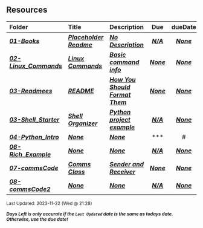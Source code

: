 ## Resources

| Folder | Title | Description | Due | dueDate |  |
|:------|:------|:------|:-----:|:-----:|-----|
| ***<a href="https://github.com/rugbyprof/5143-Operating-Systems/tree/master/Resources/01-Books">01-Books</a>*** | ***<a href="https://github.com/rugbyprof/5143-Operating-Systems/tree/master/Resources/01-Books"> Placeholder Readme </a>*** | ***<a href="https://github.com/rugbyprof/5143-Operating-Systems/tree/master/Resources/01-Books"> No Description</a>*** | ***<a href="https://github.com/rugbyprof/5143-Operating-Systems/tree/master/Resources/01-Books">N/A</a>*** | ***<a href="https://github.com/rugbyprof/5143-Operating-Systems/tree/master/Resources/01-Books">None</a>*** |  |
| ***<a href="https://github.com/rugbyprof/5143-Operating-Systems/tree/master/Resources/02-Linux_Commands">02-Linux_Commands</a>*** | ***<a href="https://github.com/rugbyprof/5143-Operating-Systems/tree/master/Resources/02-Linux_Commands"> Linux Commands </a>*** | ***<a href="https://github.com/rugbyprof/5143-Operating-Systems/tree/master/Resources/02-Linux_Commands"> Basic command info</a>*** | ***<a href="https://github.com/rugbyprof/5143-Operating-Systems/tree/master/Resources/02-Linux_Commands"> None</a>*** | ***<a href="https://github.com/rugbyprof/5143-Operating-Systems/tree/master/Resources/02-Linux_Commands">None</a>*** |  |
| ***<a href="https://github.com/rugbyprof/5143-Operating-Systems/tree/master/Resources/03-Readmees">03-Readmees</a>*** | ***<a href="https://github.com/rugbyprof/5143-Operating-Systems/tree/master/Resources/03-Readmees"> README </a>*** | ***<a href="https://github.com/rugbyprof/5143-Operating-Systems/tree/master/Resources/03-Readmees"> How You Should Format Them</a>*** | ***<a href="https://github.com/rugbyprof/5143-Operating-Systems/tree/master/Resources/03-Readmees"> None</a>*** | ***<a href="https://github.com/rugbyprof/5143-Operating-Systems/tree/master/Resources/03-Readmees">None</a>*** |  |
| ***<a href="https://github.com/rugbyprof/5143-Operating-Systems/tree/master/Resources/03-Shell_Starter">03-Shell_Starter</a>*** | ***<a href="https://github.com/rugbyprof/5143-Operating-Systems/tree/master/Resources/03-Shell_Starter"> Shell Organizer </a>*** | ***<a href="https://github.com/rugbyprof/5143-Operating-Systems/tree/master/Resources/03-Shell_Starter"> Python project example</a>*** | ***<a href="https://github.com/rugbyprof/5143-Operating-Systems/tree/master/Resources/03-Shell_Starter">N/A</a>*** | ***<a href="https://github.com/rugbyprof/5143-Operating-Systems/tree/master/Resources/03-Shell_Starter">None</a>*** |  |
| ***<a href="https://github.com/rugbyprof/5143-Operating-Systems/tree/master/Resources/04-Python_Intro">04-Python_Intro</a>*** | ***<a href="https://github.com/rugbyprof/5143-Operating-Systems/tree/master/Resources/04-Python_Intro">None</a>*** | ***<a href="https://github.com/rugbyprof/5143-Operating-Systems/tree/master/Resources/04-Python_Intro">None</a>*** | ***<a href="https://github.com/rugbyprof/5143-Operating-Systems/tree/master/Resources/04-Python_Intro">| #   | File                                                 | Description |</a>*** | ***<a href="https://github.com/rugbyprof/5143-Operating-Systems/tree/master/Resources/04-Python_Intro">None</a>*** |  |
| ***<a href="https://github.com/rugbyprof/5143-Operating-Systems/tree/master/Resources/06-Rich_Example">06-Rich_Example</a>*** | ***<a href="https://github.com/rugbyprof/5143-Operating-Systems/tree/master/Resources/06-Rich_Example">None</a>*** | ***<a href="https://github.com/rugbyprof/5143-Operating-Systems/tree/master/Resources/06-Rich_Example">None</a>*** | ***<a href="https://github.com/rugbyprof/5143-Operating-Systems/tree/master/Resources/06-Rich_Example">N/A</a>*** | ***<a href="https://github.com/rugbyprof/5143-Operating-Systems/tree/master/Resources/06-Rich_Example">None</a>*** |  |
| ***<a href="https://github.com/rugbyprof/5143-Operating-Systems/tree/master/Resources/07-commsCode">07-commsCode</a>*** | ***<a href="https://github.com/rugbyprof/5143-Operating-Systems/tree/master/Resources/07-commsCode"> Comms Class </a>*** | ***<a href="https://github.com/rugbyprof/5143-Operating-Systems/tree/master/Resources/07-commsCode"> Sender and Receiver</a>*** | ***<a href="https://github.com/rugbyprof/5143-Operating-Systems/tree/master/Resources/07-commsCode"> None</a>*** | ***<a href="https://github.com/rugbyprof/5143-Operating-Systems/tree/master/Resources/07-commsCode">None</a>*** |  |
| ***<a href="https://github.com/rugbyprof/5143-Operating-Systems/tree/master/Resources/08-commsCode2">08-commsCode2</a>*** | ***<a href="https://github.com/rugbyprof/5143-Operating-Systems/tree/master/Resources/08-commsCode2">None</a>*** | ***<a href="https://github.com/rugbyprof/5143-Operating-Systems/tree/master/Resources/08-commsCode2">None</a>*** | ***<a href="https://github.com/rugbyprof/5143-Operating-Systems/tree/master/Resources/08-commsCode2">N/A</a>*** | ***<a href="https://github.com/rugbyprof/5143-Operating-Systems/tree/master/Resources/08-commsCode2">None</a>*** |  |

<sup>Last Updated: 2023-11-22 (Wed @ 21:28)</sup> 

<sup>***Days Left is only accurate if the `Last Updated` date is the same as todays date. Otherwise, use the due date!***</sup> 